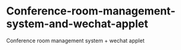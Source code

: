 # Conference-room-management-system-and-wechat-applet
Conference room management system + wechat applet  
